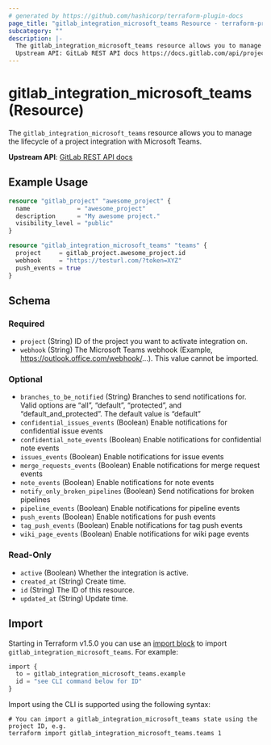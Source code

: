 ```yaml
---
# generated by https://github.com/hashicorp/terraform-plugin-docs
page_title: "gitlab_integration_microsoft_teams Resource - terraform-provider-gitlab"
subcategory: ""
description: |-
  The gitlab_integration_microsoft_teams resource allows you to manage the lifecycle of a project integration with Microsoft Teams.
  Upstream API: GitLab REST API docs https://docs.gitlab.com/api/project_integrations/#microsoft-teams-notifications
---
```


# gitlab_integration_microsoft_teams (Resource)

The `gitlab_integration_microsoft_teams` resource allows you to manage the lifecycle of a project integration with Microsoft Teams.

**Upstream API**: [GitLab REST API docs](https://docs.gitlab.com/api/project_integrations/#microsoft-teams-notifications)

## Example Usage

```terraform
resource "gitlab_project" "awesome_project" {
  name             = "awesome_project"
  description      = "My awesome project."
  visibility_level = "public"
}

resource "gitlab_integration_microsoft_teams" "teams" {
  project     = gitlab_project.awesome_project.id
  webhook     = "https://testurl.com/?token=XYZ"
  push_events = true
}
```

<!-- schema generated by tfplugindocs -->
## Schema

### Required

- `project` (String) ID of the project you want to activate integration on.
- `webhook` (String) The Microsoft Teams webhook (Example, https://outlook.office.com/webhook/...). This value cannot be imported.

### Optional

- `branches_to_be_notified` (String) Branches to send notifications for. Valid options are “all”, “default”, “protected”, and “default_and_protected”. The default value is “default”
- `confidential_issues_events` (Boolean) Enable notifications for confidential issue events
- `confidential_note_events` (Boolean) Enable notifications for confidential note events
- `issues_events` (Boolean) Enable notifications for issue events
- `merge_requests_events` (Boolean) Enable notifications for merge request events
- `note_events` (Boolean) Enable notifications for note events
- `notify_only_broken_pipelines` (Boolean) Send notifications for broken pipelines
- `pipeline_events` (Boolean) Enable notifications for pipeline events
- `push_events` (Boolean) Enable notifications for push events
- `tag_push_events` (Boolean) Enable notifications for tag push events
- `wiki_page_events` (Boolean) Enable notifications for wiki page events

### Read-Only

- `active` (Boolean) Whether the integration is active.
- `created_at` (String) Create time.
- `id` (String) The ID of this resource.
- `updated_at` (String) Update time.

## Import

Starting in Terraform v1.5.0 you can use an [import block](https://developer.hashicorp.com/terraform/language/import) to import `gitlab_integration_microsoft_teams`. For example:
```terraform
import {
  to = gitlab_integration_microsoft_teams.example
  id = "see CLI command below for ID"
}
```

Import using the CLI is supported using the following syntax:

```shell
# You can import a gitlab_integration_microsoft_teams state using the project ID, e.g.
terraform import gitlab_integration_microsoft_teams.teams 1
```
